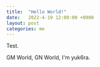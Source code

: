 ```yaml
---
title:  "Hello World!"
date:   2022-4-19 12:00:00 +0900
layout: post
categories: me
---
```


Test.

GM World, GN World, I'm yuk6ra.
